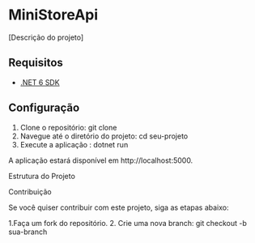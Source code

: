 # MiniStoreApi

[Descrição do projeto]

## Requisitos

- [.NET 6 SDK](https://dotnet.microsoft.com/download/dotnet/6.0)

## Configuração

1. Clone o repositório: git clone
2. Navegue até o diretório do projeto: cd seu-projeto
3. Execute a aplicação : dotnet run

A aplicação estará disponível em http://localhost:5000.


Estrutura do Projeto

Contribuição

Se você quiser contribuir com este projeto, siga as etapas abaixo:

1.Faça um fork do repositório.
2. Crie uma nova branch: git checkout -b sua-branch
